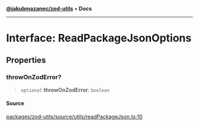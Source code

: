 [**@jakubmazanec/zod-utils**](../README.md) • **Docs**

---

# Interface: ReadPackageJsonOptions

## Properties

### throwOnZodError?

> `optional` **throwOnZodError**: `boolean`

#### Source

[packages/zod-utils/source/utils/readPackageJson.ts:10](https://github.com/jakubmazanec/js-tools/blob/51bfc5b913a7a7ef21d8d702a0d87d72983e112a/packages/zod-utils/source/utils/readPackageJson.ts#L10)
